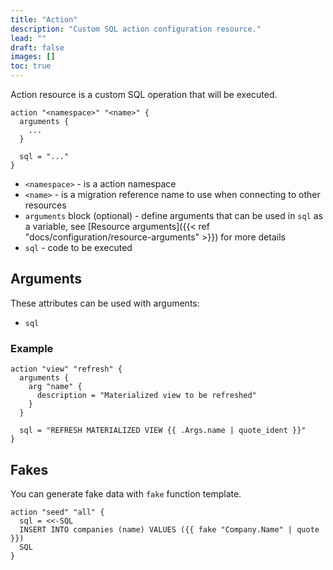 ```yaml
---
title: "Action"
description: "Custom SQL action configuration resource."
lead: ""
draft: false
images: []
toc: true
---
```


Action resource is a custom SQL operation that will be executed.

```hcl {lineNos=true}
action "<namespace>" "<name>" {
  arguments {
    ...
  }

  sql = "..."
}
```

- `<namespace>` - is a action namespace
- `<name>` - is a migration reference name to use when connecting to other resources
- `arguments` block (optional) - define arguments that can be used in `sql` as a variable, see [Resource arguments]({{< ref "docs/configuration/resource-arguments" >}}) for more details
- `sql` - code to be executed

## Arguments

These attributes can be used with arguments:

- `sql`


### Example

```hcl {lineNos=true}
action "view" "refresh" {
  arguments {
    arg "name" {
      description = "Materialized view to be refreshed"
    }
  }

  sql = "REFRESH MATERIALIZED VIEW {{ .Args.name | quote_ident }}"
}
```


## Fakes

You can generate fake data with `fake` function template.

```hcl {lineNos=true}
action "seed" "all" {
  sql = <<-SQL
  INSERT INTO companies (name) VALUES ({{ fake "Company.Name" | quote }})
  SQL
}
```
